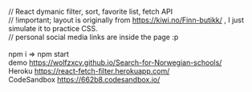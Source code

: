 //  React dymanic filter, sort, favorite list, fetch API<br>
// !important;  layout is originally from https://kiwi.no/Finn-butikk/ , I just simulate it to practice CSS. <br>
// personal social media links are inside the page :p<br>
<br>
npm i => npm start<br>
demo https://wolfzxcv.github.io/Search-for-Norwegian-schools/ <br>
Heroku https://react-fetch-filter.herokuapp.com/<br>
CodeSandbox https://662b8.codesandbox.io/<br>

